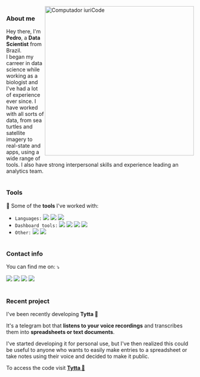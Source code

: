 
<img src="https://img.freepik.com/free-vector/man-with-laptop-analyzing-infographics-diagram-bar-chart-report-flat-vector-illustration-analysis-marketing-project-manager_74855-8454.jpg" min-width="400px" max-width="400px" width="400px" align="right" alt="Computador iuriCode">

### About me

Hey there, I'm **Pedro**, a **Data Scientist** from Brazil. <br>
I began my carreer in data science while working as a biologist and I've had a lot of experience ever since.
I have worked with all sorts of data, from sea turtles and satellite imagery to real-state and apps, using a wide range of tools.
I also have strong interpersonal skills and experience leading an analytics team.
#
### Tools
🦄 Some of the **tools** I've worked with:
- ```Languages:```      <img src="https://img.shields.io/badge/Python-14354C?style=flat-square&logo=python&logoColor=white" />
  <img src="https://img.shields.io/badge/R-276DC3?style=flat-square&logo=r&logoColor=white" />
  <img src="https://img.shields.io/badge/-SQL-fa70b5?style=flat-square&logo=postgresql&logoColor=white" /> <br>
- ```Dashboard tools:```      <img src="https://img.shields.io/badge/PowerBI-F2C811?style=flat-square&logo=Power%20BI&logoColor=white" /> 
  <img src="https://img.shields.io/badge/Tableau-E97627?style=flat-square&logo=Tableau&logoColor=white" />
  <img src="https://img.shields.io/badge/Google%20Data%20Studio-5cbbff?style=flat-square&logo=google%20analytics&logoColor=white" />
  <img src="https://img.shields.io/badge/Shiny-blue?style=flat-square&labelColor=blue&logo=RStudio&logoColor=white" /> <br>
- ```Other:```      <img src="https://img.shields.io/badge/AWS-FF9900?style=flat-square&logo=amazonaws&logoColor=white" /> 
  <img src="https://img.shields.io/badge/Docker-2CA5E0?style=flat-square&logo=docker&logoColor=white" /> 
#
### Contact info
<p align="left">
  You can find me on: ⤵️
</p>

<p align="left">
  <a href="#" alt="Gmail">
  <img src="https://img.shields.io/badge/-Gmail-FF0000?style=flat-square&labelColor=FF0000&logo=gmail&logoColor=white&link=blaya.luz@gmail.com" /></a>

  <a href="#" alt="Linkedin">
  <img src="https://img.shields.io/badge/-Linkedin-0e76a8?style=flat-square&logo=Linkedin&logoColor=white&link=https://www.linkedin.com/in/pedroblayaluz/" /></a>

  <a href="#" alt="WhatsApp">
  <img src="https://img.shields.io/badge/-WhatsApp-25d366?style=flat-square&labelColor=25d366&logo=whatsapp&logoColor=white&link=https://wa.me/5551992018060"/></a>

  <a href="#" alt="Instagram">
  <img src="https://img.shields.io/badge/-Instagram-DF0174?style=flat-square&labelColor=DF0174&logo=instagram&logoColor=white&link=https://www.instagram.com/pedroluz._/"/></a>
</p>

#
### Recent project
I've been recently developing **Tytta 🦉**

It's a telegram bot that **listens to your voice recordings** and transcribes them into **spreadsheets or text documents**.

I've started developing it for personal use, but I've then realized this could be useful to anyone who wants to easily make entries to a spreadsheet or take notes using their voice and decided to make it public.

To access the code visit [**Tytta 🦉**](https://github.com/pedroblayaluz/pedroblayaluz)
